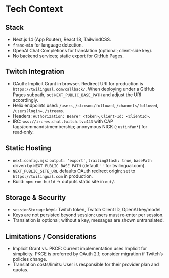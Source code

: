 # Tech Context

## Stack
- Next.js 14 (App Router), React 18, TailwindCSS.
- `franc-min` for language detection.
- OpenAI Chat Completions for translation (optional; client‑side key).
- No backend services; static export for GitHub Pages.

## Twitch Integration
- OAuth: Implicit Grant in browser. Redirect URI for production is `https://twilingual.com/callback/`. When deploying under a GitHub Pages subpath, set `NEXT_PUBLIC_BASE_PATH` and adjust the URI accordingly.
- Helix endpoints used: `/users`, `/streams/followed`, `/channels/followed`, `/users?login=`, `/streams`.
- Headers: `Authorization: Bearer <token>`, `Client-Id: <clientId>`.
- IRC: `wss://irc-ws.chat.twitch.tv:443` with CAP tags/commands/membership; anonymous NICK (`justinfan*`) for read‑only.

## Static Hosting
- `next.config.mjs`: `output: 'export'`, `trailingSlash: true`, `basePath` driven by `NEXT_PUBLIC_BASE_PATH` (default `''` for twilingual.com).
- `NEXT_PUBLIC_SITE_URL` defaults OAuth redirect origin; set to `https://twilingual.com` in production.
- Build: `npm run build` → outputs static site in `out/`.

## Storage & Security
- `sessionStorage` keys: Twitch token, Twitch Client ID, OpenAI key/model.
- Keys are not persisted beyond session; users must re‑enter per session.
- Translation is optional; without a key, messages are shown untranslated.

## Limitations / Considerations
- Implicit Grant vs. PKCE: Current implementation uses Implicit for simplicity. PKCE is preferred by OAuth 2.1; consider migration if Twitch’s policies change.
- Translation costs/limits: User is responsible for their provider plan and quotas.
